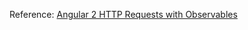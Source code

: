Reference: [Angular 2 HTTP Requests with Observables](https://scotch.io/tutorials/angular-2-http-requests-with-observables)